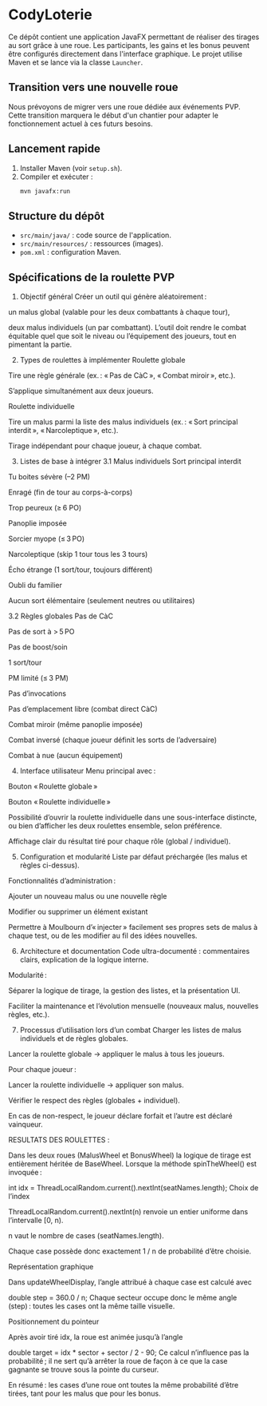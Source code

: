 # CodyLoterie

Ce dépôt contient une application JavaFX permettant de réaliser des tirages au sort grâce à une roue. Les participants, les gains et les bonus peuvent être configurés directement dans l'interface graphique. Le projet utilise Maven et se lance via la classe `Launcher`.

## Transition vers une nouvelle roue
Nous prévoyons de migrer vers une roue dédiée aux événements PVP. Cette transition marquera le début d'un chantier pour adapter le fonctionnement actuel à ces futurs besoins.

## Lancement rapide
1. Installer Maven (voir `setup.sh`).
2. Compiler et exécuter :
   ```bash
   mvn javafx:run
   ```

## Structure du dépôt
- `src/main/java/` : code source de l'application.
- `src/main/resources/` : ressources (images).
- `pom.xml` : configuration Maven.

## Spécifications de la roulette PVP
1. Objectif général
Créer un outil qui génère aléatoirement :

un malus global (valable pour les deux combattants à chaque tour),

deux malus individuels (un par combattant).
L’outil doit rendre le combat équitable quel que soit le niveau ou l’équipement des joueurs, tout en pimentant la partie.

2. Types de roulettes à implémenter
Roulette globale

Tire une règle générale (ex. : « Pas de CàC », « Combat miroir », etc.).

S’applique simultanément aux deux joueurs.

Roulette individuelle

Tire un malus parmi la liste des malus individuels (ex. : « Sort principal interdit », « Narcoleptique », etc.).

Tirage indépendant pour chaque joueur, à chaque combat.

3. Listes de base à intégrer
3.1 Malus individuels
Sort principal interdit

Tu boites sévère (–2 PM)

Enragé (fin de tour au corps-à-corps)

Trop peureux (≥ 6 PO)

Panoplie imposée

Sorcier myope (≤ 3 PO)

Narcoleptique (skip 1 tour tous les 3 tours)

Écho étrange (1 sort/tour, toujours différent)

Oubli du familier

Aucun sort élémentaire (seulement neutres ou utilitaires)

3.2 Règles globales
Pas de CàC

Pas de sort à > 5 PO

Pas de boost/soin

1 sort/tour

PM limité (≤ 3 PM)

Pas d’invocations

Pas d’emplacement libre (combat direct CàC)

Combat miroir (même panoplie imposée)

Combat inversé (chaque joueur définit les sorts de l’adversaire)

Combat à nue (aucun équipement)

4. Interface utilisateur
Menu principal avec :

Bouton « Roulette globale »

Bouton « Roulette individuelle »

Possibilité d’ouvrir la roulette individuelle dans une sous-interface distincte, ou bien d’afficher les deux roulettes ensemble, selon préférence.

Affichage clair du résultat tiré pour chaque rôle (global / individuel).

5. Configuration et modularité
Liste par défaut préchargée (les malus et règles ci-dessus).

Fonctionnalités d’administration :

Ajouter un nouveau malus ou une nouvelle règle

Modifier ou supprimer un élément existant

Permettre à Moulbourn d’« injecter » facilement ses propres sets de malus à chaque test, ou de les modifier au fil des idées nouvelles.

6. Architecture et documentation
Code ultra-documenté : commentaires clairs, explication de la logique interne.

Modularité :

Séparer la logique de tirage, la gestion des listes, et la présentation UI.

Faciliter la maintenance et l’évolution mensuelle (nouveaux malus, nouvelles règles, etc.).

7. Processus d’utilisation lors d’un combat
Charger les listes de malus individuels et de règles globales.

Lancer la roulette globale → appliquer le malus à tous les joueurs.

Pour chaque joueur :

Lancer la roulette individuelle → appliquer son malus.

Vérifier le respect des règles (globales + individuel).

En cas de non-respect, le joueur déclare forfait et l’autre est déclaré vainqueur.





RESULTATS DES ROULETTES : 

Dans les deux roues (MalusWheel et BonusWheel) la logique de tirage est entièrement héritée de BaseWheel<T>.
Lorsque la méthode spinTheWheel() est invoquée :


int idx = ThreadLocalRandom.current().nextInt(seatNames.length);
Choix de l’index

ThreadLocalRandom.current().nextInt(n) renvoie un entier uniforme dans l’intervalle [0, n).

n vaut le nombre de cases (seatNames.length).

Chaque case possède donc exactement 1 / n de probabilité d’être choisie.

Représentation graphique

Dans updateWheelDisplay, l’angle attribué à chaque case est calculé avec


double step = 360.0 / n;
Chaque secteur occupe donc le même angle (step) : toutes les cases ont la même taille visuelle.

Positionnement du pointeur

Après avoir tiré idx, la roue est animée jusqu’à l’angle


double target = idx * sector + sector / 2 - 90;
Ce calcul n’influence pas la probabilité ; il ne sert qu’à arrêter la roue de façon à ce que la case gagnante se trouve sous la pointe du curseur.

En résumé : les cases d’une roue ont toutes la même probabilité d’être tirées, tant pour les malus que pour les bonus.
